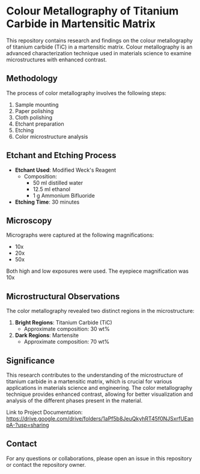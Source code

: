 # Colour Metallography of Titanium Carbide in Martensitic Matrix

This repository contains research and findings on the colour metallography of titanium carbide (TiC) in a martensitic matrix. Colour metallography is an advanced characterization technique used in materials science to examine microstructures with enhanced contrast.

## Methodology

The process of color metallography involves the following steps:

1. Sample mounting
2. Paper polishing
3. Cloth polishing
4. Etchant preparation
5. Etching
6. Color microstructure analysis

## Etchant and Etching Process

- **Etchant Used**: Modified Weck's Reagent
  - Composition:
    - 50 ml distilled water
    - 12.5 ml ethanol
    - 1 g Ammonium Bifluoride
- **Etching Time**: 30 minutes

## Microscopy

Micrographs were captured at the following magnifications:
- 10x
- 20x
- 50x

Both high and low exposures were used. The eyepiece magnification was 10x

## Microstructural Observations

The color metallography revealed two distinct regions in the microstructure:

1. **Bright Regions**: Titanium Carbide (TiC)
   - Approximate composition: 30 wt%
2. **Dark Regions**: Martensite
   - Approximate composition: 70 wt%

## Significance

This research contributes to the understanding of the microstructure of titanium carbide in a martensitic matrix, which is crucial for various applications in materials science and engineering. The color metallography technique provides enhanced contrast, allowing for better visualization and analysis of the different phases present in the material.

Link to Project Documentation: https://drive.google.com/drive/folders/1aPf5b8JeuQkyhRT45f0NJSxrfUEanpA-?usp=sharing

## Contact

For any questions or collaborations, please open an issue in this repository or contact the repository owner.
